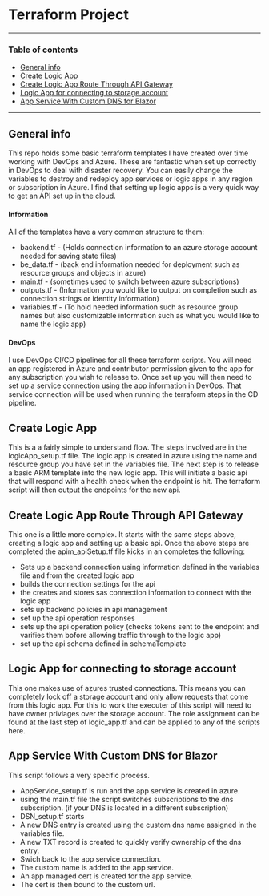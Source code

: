 # Terraform Project
---
### Table of contents
* [General info](#general-info)
* [Create Logic App](#create-logic-app)
* [Create Logic App Route Through API Gateway](#create-logic-app-route-through-api-gateway)
* [Logic App for connecting to storage account](#logic-app-for-connecting-to-storage-account)
* [App Service With Custom DNS for Blazor](#app-service-with-custom-dns-for-blazor)
---
## General info
This repo holds some basic terraform templates I have created over time working with DevOps and Azure. These are fantastic when set up correctly in DevOps to deal with disaster recovery. You can easily change the variables to destroy and redeploy app services or logic apps in any region or subscription in Azure. I find that setting up logic apps is a very quick way to get an API set up in the cloud.

#### Information
All of the templates have a very common structure to them:
* backend.tf - (Holds connection information to an azure storage account needed for saving state files)
* be_data.tf - (back end information needed for deployment such as resource groups and objects in azure)
* main.tf - (sometimes used to switch between azure subscriptions)
* outputs.tf - (Information you would like to output on completion such as connection strings or identity information)
* variables.tf - (To hold needed information such as resource group names but also customizable information such as what you would like to name the logic app)

#### DevOps
I use DevOps CI/CD pipelines for all these terraform scripts. You will need an app registered in Azure and contributor permission given to the app for any subscription you wish to release to. Once set up you will then need to set up a service connection using the app information in DevOps. That service connection will be used when running the terraform steps in the CD pipeline.


## Create Logic App
This is a a fairly simple to understand flow. The steps involved are in the logicApp_setup.tf file. The logic app is created in azure using the name and resource group you have set in the variables file. The next step is to release a basic ARM template into the new logic app. This will initiate a basic api that will respond with a health check when the endpoint is hit.
The terraform script will then output the endpoints for the new api. 

## Create Logic App Route Through API Gateway
This one is a little more complex. It starts with the same steps above, creating a logic app and setting up a basic api. 
Once the above steps are completed the apim_apiSetup.tf file kicks in an completes the following:
* Sets up a backend connection using information defined in the variables file and from the created logic app
* builds the connection settings for the api
* the creates and stores sas connection information to connect with the logic app
* sets up backend policies in api management
* set up the api operation responses
* sets up the api operation policy (checks tokens sent to the endpoint and varifies them bofore allowing traffic through to the logic app)
* set up the api schema defined in schemaTemplate

## Logic App for connecting to storage account
This one makes use of azures trusted connections. This means you can completely lock off a storage account and only allow requests that come from this logic app.
For this to work the executer of this script will need to have owner privlages over the storage account. The role assignment can be found at the last step of logic_app.tf and can be applied to any of the scripts here.

## App Service With Custom DNS for Blazor
This script follows a very specific process.
* AppService_setup.tf is run and the app service is created in azure.
* using the main.tf file the  script switches subscriptions to the dns subscription. (if your DNS is located in a different subscription)
* DSN_setup.tf starts
* A new DNS entry is created using the custom dns name assigned in the variables file.
* A new TXT record is created to quickly verify ownership of the dns entry.
* Swich back to the app service connection.
* The custom name is added to the app service.
* An app managed cert is created for the app service.
* The cert is then bound to the custom url.
